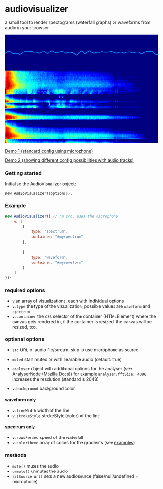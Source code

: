 # audiovisualizer

a small tool to render spectograms (waterfall graphs) or waveforms from audio in your browser

![audio visuals](examples/screenshot.png "audio visuals")

[Demo 1 (standard config using microphone)](https://toolset.io/audiovisualizer/examples/waveandwater.html)

[Demo 2 (showing different config possibilities with audio tracks)](https://toolset.io/audiovisualizer/examples/customized.html)

### Getting started

Initialise the AudioVisualizer object:

```new AudioVisualizer({options});```

### Example
```js
new AudioVisualizer({ // no src, uses the microphone
    v: [
        {
            type: "spectrum",
            container: "#myspectrum"
        },

        {
            type: "waveform",
            container: "#mywaveform"
        }
    ]
});
```

### required options

- ```v``` an array of visualizations, each with individual options
- ```v.type``` the type of the visualization, possible values are ```waveform``` and ```spectrum```
- ```v.container``` the css selector of the container (HTMLElement) where the canvas gets rendered in,
if the container is resized, the canvas will be resized, too.

### optional options

- ```src``` URL of audio file/stream. skip to use microphone as source
- ```muted``` start muted or with hearable audio (default: true)
- ```analyser``` object with additional options for the analyser (see [AnalyserNode (Mozilla Docs)](https://developer.mozilla.org/en-US/docs/Web/API/AnalyserNode/AnalyserNode))
for example ```analyser.fftSize: 4096``` increases the resolution (standard is 2048) 

- ```v.background``` background color

#### waveform only
- ```v.lineWidth``` width of the line
- ```v.strokeStyle``` strokeStyle (color) of the line

#### spectrum only
- ```v.rowsPerSec``` speed of the waterfall
- ```v.colortheme``` array of colors for the gradients (see [examples](./examples/customized.js))

### methods

- ```mute()``` mutes the audio
- ```unmute()``` unmutes the audio
- ```setSource(url)``` sets a new audiosource (false/null/undefined = microphone)